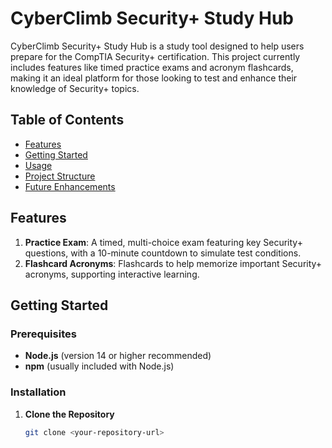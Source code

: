 # CyberClimb Security+ Study Hub

CyberClimb Security+ Study Hub is a study tool designed to help users prepare for the CompTIA Security+ certification. This project currently includes features like timed practice exams and acronym flashcards, making it an ideal platform for those looking to test and enhance their knowledge of Security+ topics.

## Table of Contents
- [Features](#features)
- [Getting Started](#getting-started)
- [Usage](#usage)
- [Project Structure](#project-structure)
- [Future Enhancements](#future-enhancements)

## Features
1. **Practice Exam**: A timed, multi-choice exam featuring key Security+ questions, with a 10-minute countdown to simulate test conditions.
2. **Flashcard Acronyms**: Flashcards to help memorize important Security+ acronyms, supporting interactive learning.

## Getting Started

### Prerequisites
- **Node.js** (version 14 or higher recommended)
- **npm** (usually included with Node.js)

### Installation
1. **Clone the Repository**
   ```bash
   git clone <your-repository-url>

